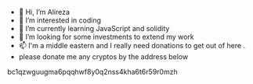 - 👋 Hi, I’m Alireza
- 👀 I’m interested in coding
- 🌱 I’m currently learning JavaScript and solidity
- 💞️ I’m looking for some investments to extend my work
- 📫 I'm a middle eastern and I really need donations to get out of here .
- please donate me any cryptos by the address below

bc1qzwguugma6pqqhwf8y0q2nss4kha6t6r59r0mzh
<!---
alirezafrsd/alirezafrsd is a ✨ special ✨ repository because its `README.md` (this file) appears on your GitHub profile.
You can click the Preview link to take a look at your changes.
--->
